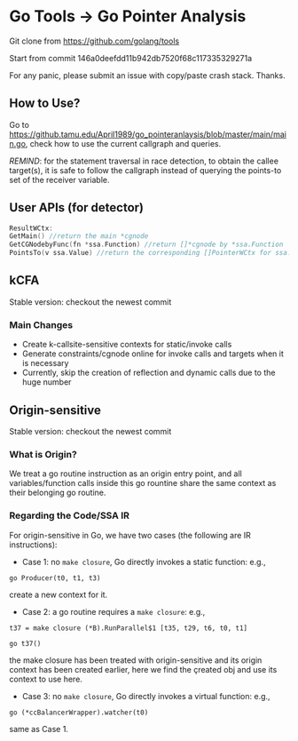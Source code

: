 # Go Tools -> Go Pointer Analysis 

Git clone from https://github.com/golang/tools

Start from commit 146a0deefdd11b942db7520f68c117335329271a

For any panic, please submit an issue with copy/paste crash stack. Thanks.

## How to Use?
Go to https://github.tamu.edu/April1989/go_pointeranlaysis/blob/master/main/main.go, check how to use the current callgraph and queries. 

*REMIND*: for the statement traversal in race detection, to obtain the callee target(s), it is safe to follow the callgraph instead of querying the points-to set of the receiver variable. 

## User APIs (for detector) 
```go
ResultWCtx:
GetMain() //return the main *cgnode
GetCGNodebyFunc(fn *ssa.Function) //return []*cgnode by *ssa.Function
PointsTo(v ssa.Value) //return the corresponding []PointerWCtx for ssa.Value, user does not need to distinguish different queries anymore
```

## kCFA
Stable version: checkout the newest commit 

### Main Changes
- Create k-callsite-sensitive contexts for static/invoke calls
- Generate constraints/cgnode online for invoke calls and targets when it is necessary
- Currently, skip the creation of reflection and dynamic calls due to the huge number

## Origin-sensitive
Stable version: checkout the newest commit 

### What is Origin? 
We treat a go routine instruction as an origin entry point, and all variables/function calls inside this go rountine share the same context as their belonging go routine.

### Regarding the Code/SSA IR
For origin-sensitive in Go, we have two cases (the following are IR instructions):
- Case 1: no ```make closure```, Go directly invokes a static function: e.g., 

```go Producer(t0, t1, t3)```

create a new context for it.

- Case 2: a go routine requires a ```make closure```: e.g., 

```t37 = make closure (*B).RunParallel$1 [t35, t29, t6, t0, t1] ```

```go t37() ``` 

the make closure has been treated with origin-sensitive and its origin context has been created earlier, here we find the çreated obj and use its context to use here.

- Case 3: no ```make closure```, Go directly invokes a virtual function: e.g., 

```go (*ccBalancerWrapper).watcher(t0)```

same as Case 1.
